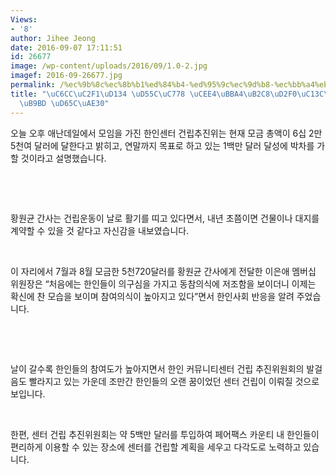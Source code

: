 ```yaml
---
Views:
- '8'
author: Jihee Jeong
date: 2016-09-07 17:11:51
id: 26677
image: /wp-content/uploads/2016/09/1.0-2.jpg
imagef: 2016-09-26677.jpg
permalink: /%ec%9b%8c%ec%8b%b1%ed%84%b4-%ed%95%9c%ec%9d%b8-%ec%bb%a4%eb%ae%a4%eb%8b%88%ed%8b%b0%ec%84%bc%ed%84%b0-%ea%b1%b4%eb%a6%bd-%ed%99%9c%ea%b8%b0/
title: "\uC6CC\uC2F1\uD134 \uD55C\uC778 \uCEE4\uBBA4\uB2C8\uD2F0\uC13C\uD130 \uAC74\
  \uB9BD \uD65C\uAE30"
---
```


오늘 오후 애난데일에서 모임을 가진 한인센터 건립추진위는 현재 모금 총액이 6십 2만 5천여 달러에 달한다고 밝히고, 연말까지 목표로 하고 있는 1백만 달러 달성에 박차를 가할 것이라고 설명했습니다.

&nbsp;

&nbsp;

황원균 간사는 건립운동이 날로 활기를 띠고 있다면서, 내년 초쯤이면 건물이나 대지를 계약할 수 있을 것 같다고 자신감을 내보였습니다.

&nbsp;

이 자리에서 7월과 8월 모금한 5천720달러를 황원균 간사에게 전달한 이은애 멤버십 위원장은 “처음에는 한인들이 의구심을 가지고 동참의식에 저조함을 보이더니 이제는 확신에 찬 모습을 보이며 참여의식이 높아지고 있다”면서 한인사회 반응을 알려 주었습니다.

&nbsp;

&nbsp;

날이 갈수록 한인들의 참여도가 높아지면서 한인 커뮤니티센터 건립 추진위원회의 발걸음도 빨라지고 있는 가운데 조만간 한인들의 오랜 꿈이었던 센터 건립이 이뤄질 것으로 보입니다.

&nbsp;

한편, 센터 건립 추진위원회는 약 5백만 달러를 투입하여 페어팩스 카운티 내 한인들이 편리하게 이용할 수 있는 장소에 센터를 건립할 계획을 세우고 다각도로 노력하고 있습니다.